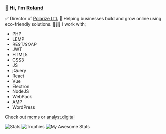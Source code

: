 

### 👋 Hi, I’m [Roland](https://www.rolandfarkas.com)
✅ Director of [Polarize Ltd.](https://polarize.ltd)
🌱 Helping businesses build and grow online using eco-friendly solutions.
👨🏻‍💻 I work with;
* PHP
* LEMP
* REST/SOAP
* JWT
* HTML5
* CSS3
* JS
* jQuery
* React
* Vue
* Electron
* NodeJS
* WebPack
* AMP
* WordPress

Check out [mcms](https://mcms.io) or [analyst.digital](https://analyst.digital)

![Stats](https://github-readme-streak-stats.herokuapp.com/?user=rolandfarkasCOM)
![Trophies](https://github-profile-trophy.vercel.app/?username=rolandfarkasCOM)
![My Awesome Stats](https://awesome-github-stats.azurewebsites.net/user-stats/rolandfarkascom?cardType=level-alternate&theme=github)
<!--
rolandfarkasCOM/rolandfarkasCOM is a ✨ special ✨ repository because its `README.md` (this file) appears on your GitHub profile.
You can click the Preview link to take a look at your changes.
--->
